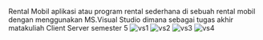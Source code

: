Rental Mobil
aplikasi atau program rental sederhana di sebuah rental mobil dengan menggunakan MS.Visual Studio dimana sebagai tugas akhir matakuliah Client Server semester 5 
![vs1](https://user-images.githubusercontent.com/61378415/230432660-8d0f2187-4f6c-4df7-bc5d-8b130dfc0f08.jpg)
![vs2](https://user-images.githubusercontent.com/61378415/230432670-d5c9f150-33c2-48c4-8384-d0567189bc56.jpg)
![vs3](https://user-images.githubusercontent.com/61378415/230432681-2b31d502-cfaf-4b17-a4b0-5d9b7017950b.jpg)
![vs4](https://user-images.githubusercontent.com/61378415/230432699-8fe9842f-7080-494c-bf99-d1eaf1360bb4.jpg)
